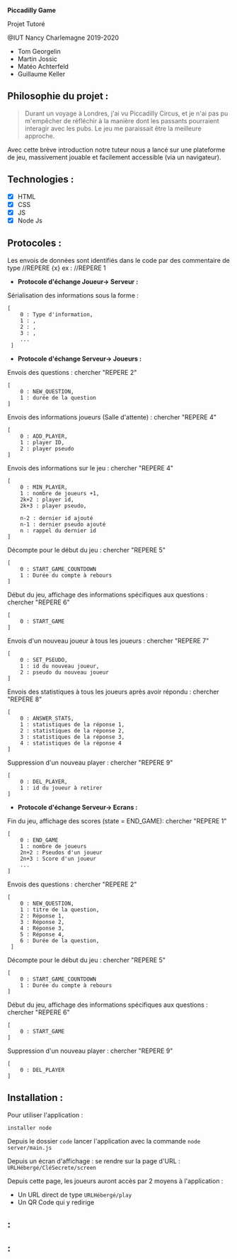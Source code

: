 **Piccadilly Game**

Projet Tutoré

@IUT Nancy Charlemagne 2019-2020

 - Tom Georgelin
 - Martin Jossic
 - Matéo Achterfeld
 - Guillaume Keller

## Philosophie du projet :

> Durant un voyage à Londres, j'ai vu Piccadilly Circus, et je n'ai pas pu m'empêcher de réfléchir à la manière dont les passants pourraient interagir avec les pubs. Le jeu me paraissait être la meilleure approche.

Avec cette brève introduction notre tuteur nous a lancé sur une plateforme de jeu, massivement jouable et facilement accessible (via un navigateur).

## Technologies :
	
 - [x] HTML
 - [x] CSS
 - [x] JS
 - [x] Node Js

## Protocoles :

Les envois de données sont identifiés dans le code par des commentaire de type //REPERE {x}
ex : //REPERE 1

 - **Protocole d'échange Joueur-> Serveur :**

Sérialisation des informations sous la forme :

	[
		0 : Type d'information,
	 	1 : ,
	 	2 : ,
	 	3 : ,
	 	...
	 ]


 - **Protocole d'échange Serveur-> Joueurs :**

 
Envois des questions :
chercher "REPERE 2"

	[
		0 : NEW_QUESTION,
		1 : durée de la question
	]
 
Envois des informations joueurs (Salle d'attente) :
chercher "REPERE 4"

	[
		0 : ADD_PLAYER,
		1 : player ID,
		2 : player pseudo
	]
 
Envois des informations sur le jeu :
chercher "REPERE 4"

	[
		0 : MIN_PLAYER,
		1 : nombre de joueurs +1,
		2k+2 : player id,
		2k+3 : player pseudo,

		n-2 : dernier id ajouté
		n-1 : dernier pseudo ajouté
		n : rappel du dernier id
	]

Décompte pour le début du jeu :
chercher "REPERE 5"

	[
		0 : START_GAME_COUNTDOWN
		1 : Durée du compte à rebours
	]

Début du jeu, affichage des informations spécifiques aux questions :
chercher "REPERE 6"

	[
		0 : START_GAME
	]

Envois d'un nouveau joueur à tous les joueurs :
chercher "REPERE 7"

	[
		0 : SET_PSEUDO,
		1 : id du nouveau joueur,
		2 : pseudo du nouveau joueur
	]

Envois des statistiques à tous les joueurs après avoir répondu :
chercher "REPERE 8"

	[
		0 : ANSWER_STATS,
		1 : statistiques de la réponse 1,
		2 : statistiques de la réponse 2,
		3 : statistiques de la réponse 3,
		4 : statistiques de la réponse 4
	]

Suppression d'un nouveau player : 
chercher "REPERE 9"

	[
		0 : DEL_PLAYER,
		1 : id du joueur à retirer
	]


 - **Protocole d'échange Serveur-> Ecrans :**

Fin du jeu, affichage des scores (state = END_GAME):
chercher "REPERE 1" 

	[
		0 : END_GAME
		1 : nombre de joueurs 
		2n+2 : Pseudos d'un joueur
		2n+3 : Score d'un joueur
		...
	]

Envois des questions :
chercher "REPERE 2"

	[
		0 : NEW_QUESTION,
		1 : titre de la question,
		2 : Réponse 1,
		3 : Réponse 2,
		4 : Réponse 3,
		5 : Réponse 4,
		6 : Durée de la question,
	 ]

Décompte pour le début du jeu :
chercher "REPERE 5"

	[
		0 : START_GAME_COUNTDOWN
		1 : Durée du compte à rebours
	]

Début du jeu, affichage des informations spécifiques aux questions :
chercher "REPERE 6"

	[
		0 : START_GAME
	]

Suppression d'un nouveau player : 
chercher "REPERE 9"

	[
		0 : DEL_PLAYER
	]


## Installation :

Pour utiliser l'application :

	installer node

Depuis le dossier `code` lancer l'application avec la commande
`node server/main.js` 

Depuis un écran d'affichage : se rendre sur la page d'URL :
`URLHébergé/CléSecrete/screen`

Depuis cette page, les joueurs auront accès par 2 moyens à l'application :

 - Un URL direct de type `URLHébergé/play`
 - Un QR Code qui y redirige

 

##  :


##  :


